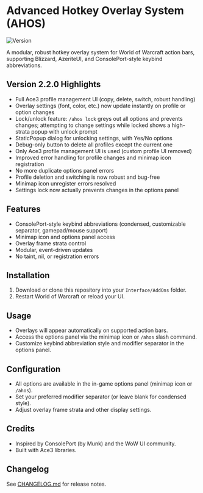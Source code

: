 # Advanced Hotkey Overlay System (AHOS)

![Version](https://img.shields.io/badge/version-2.2.0-cyan)

A modular, robust hotkey overlay system for World of Warcraft action bars, supporting Blizzard, AzeriteUI, and ConsolePort-style keybind abbreviations.

## Version 2.2.0 Highlights

- Full Ace3 profile management UI (copy, delete, switch, robust handling)
- Overlay settings (font, color, etc.) now update instantly on profile or option changes
- Lock/unlock feature: `/ahos lock` greys out all options and prevents changes; attempting to change settings while locked shows a high-strata popup with unlock prompt
- StaticPopup dialog for unlocking settings, with Yes/No options
- Debug-only button to delete all profiles except the current one
- Only Ace3 profile management UI is used (custom profile UI removed)
- Improved error handling for profile changes and minimap icon registration
- No more duplicate options panel errors
- Profile deletion and switching is now robust and bug-free
- Minimap icon unregister errors resolved
- Settings lock now actually prevents changes in the options panel

## Features

- ConsolePort-style keybind abbreviations (condensed, customizable separator, gamepad/mouse support)
- Minimap icon and options panel access
- Overlay frame strata control
- Modular, event-driven updates
- No taint, nil, or registration errors

## Installation

1. Download or clone this repository into your `Interface/AddOns` folder.
2. Restart World of Warcraft or reload your UI.

## Usage

- Overlays will appear automatically on supported action bars.
- Access the options panel via the minimap icon or `/ahos` slash command.
- Customize keybind abbreviation style and modifier separator in the options panel.

## Configuration

- All options are available in the in-game options panel (minimap icon or `/ahos`).
- Set your preferred modifier separator (or leave blank for condensed style).
- Adjust overlay frame strata and other display settings.

## Credits

- Inspired by ConsolePort (by Munk) and the WoW UI community.
- Built with Ace3 libraries.

## Changelog

See [CHANGELOG.md](CHANGELOG.md) for release notes.
